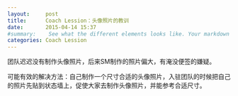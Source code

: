 ```yaml
---
layout:     post
title:      Coach Lession：头像照片的教训
date:       2015-04-14 15:37
#summary:    See what the different elements looks like. Your markdown has never looked better. I promise.
categories: Coach Lession
---
```


团队迟迟没有制作头像照片，后来SM制作的照片偏大，有淹没便签的嫌疑。

可能有效的解决方法：自己制作一个尺寸合适的头像照片，入驻团队的时候把自己的照片先贴到状态墙上，促使大家去制作头像照片，并能参考合适尺寸。
